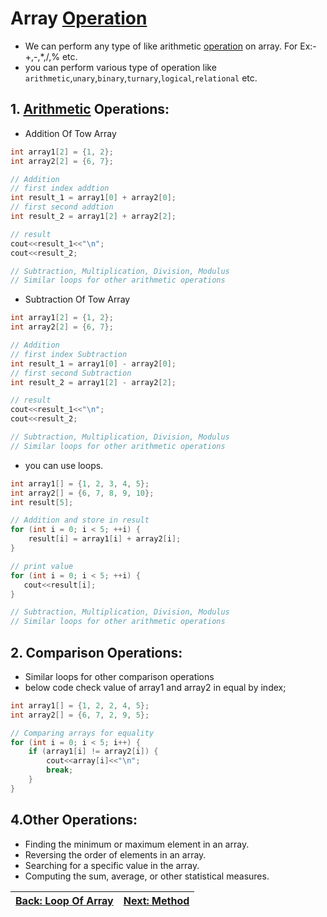 # Array [Operation](../09_Operators/readme.md)
* We can perform any type of like arithmetic [operation](../09_Operators/readme.md) on array. For Ex:- +,-,*,/,% etc.
* you can perform various type of operation like `arithmetic`,`unary`,`binary`,`turnary`,`logical`,`relational` etc.

## 1. [Arithmetic](../09_Operators/readme.md) Operations:

* Addition Of Tow Array 
```cpp
int array1[2] = {1, 2};
int array2[2] = {6, 7};

// Addition
// first index addtion
int result_1 = array1[0] + array2[0];
// first second addtion
int result_2 = array1[2] + array2[2];

// result 
cout<<result_1<<"\n";
cout<<result_2;

// Subtraction, Multiplication, Division, Modulus
// Similar loops for other arithmetic operations
```

* Subtraction Of Tow Array 
```cpp
int array1[2] = {1, 2};
int array2[2] = {6, 7};

// Addition
// first index Subtraction
int result_1 = array1[0] - array2[0];
// first second Subtraction
int result_2 = array1[2] - array2[2];

// result 
cout<<result_1<<"\n";
cout<<result_2;

// Subtraction, Multiplication, Division, Modulus
// Similar loops for other arithmetic operations
```

* you can use loops.
```cpp
int array1[] = {1, 2, 3, 4, 5};
int array2[] = {6, 7, 8, 9, 10};
int result[5];

// Addition and store in result 
for (int i = 0; i < 5; ++i) {
    result[i] = array1[i] + array2[i];
}

// print value 
for (int i = 0; i < 5; ++i) {
   cout<<result[i];
}

// Subtraction, Multiplication, Division, Modulus
// Similar loops for other arithmetic operations
```

## 2. Comparison Operations:
* Similar loops for other comparison operations
* below code check value of array1 and array2 in equal by index;
```cpp
int array1[] = {1, 2, 2, 4, 5};
int array2[] = {6, 7, 2, 9, 5};

// Comparing arrays for equality
for (int i = 0; i < 5; i++) {
    if (array1[i] != array2[i]) {
        cout<<array[i]<<"\n";
        break;
    }
}
```

## 4.Other Operations:
* Finding the minimum or maximum element in an array.
* Reversing the order of elements in an array.
* Searching for a specific value in the array.
* Computing the sum, average, or other statistical measures.

| [Back: Loop Of Array](./loops.md) | [Next: Method](./method.md) |
| ----------------------------- | --------------------------- |

